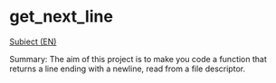 # get_next_line

[Subiect (EN)](https://cdn.intra.42.fr/pdf/pdf/776/get_next_line.en.pdf)

Summary: The aim of this project is to make you code a function that returns a line ending with a newline, read from a file descriptor.